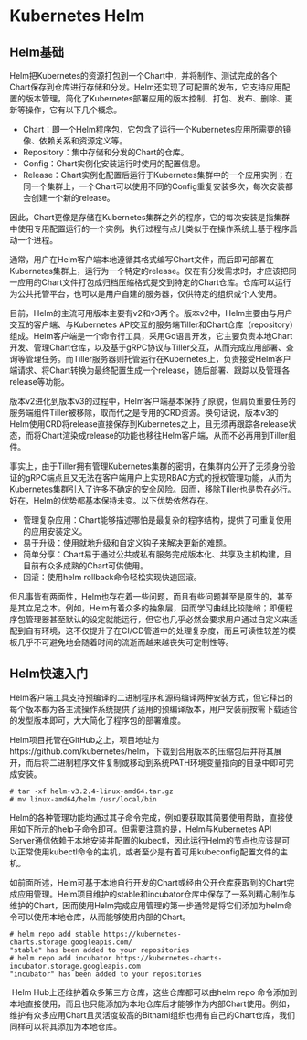 # Kubernetes Helm

## Helm基础

​	Helm把Kubernetes的资源打包到一个Chart中，并将制作、测试完成的各个Chart保存到仓库进行存储和分发。Helm还实现了可配置的发布，它支持应用配置的版本管理，简化了Kubernetes部署应用的版本控制、打包、发布、删除、更新等操作，它有以下几个概念。

- Chart：即一个Helm程序包，它包含了运行一个Kubernetes应用所需要的镜像、依赖关系和资源定义等。
- Repository：集中存储和分发的Chart的仓库。
- Config：Chart实例化安装运行时使用的配置信息。
- Release：Chart实例化配置后运行于Kubernetes集群中的一个应用实例；在同一个集群上，一个Chart可以使用不同的Config重复安装多次，每次安装都会创建一个新的release。

因此，Chart更像是存储在Kubernetes集群之外的程序，它的每次安装是指集群中使用专用配置运行的一个实例，执行过程有点儿类似于在操作系统上基于程序启动一个进程。

​	通常，用户在Helm客户端本地遵循其格式编写Chart文件，而后即可部署在Kubernetes集群上，运行为一个特定的release。仅在有分发需求时，才应该把同一应用的Chart文件打包成归档压缩格式提交到特定的Chart仓库。仓库可以运行为公共托管平台，也可以是用户自建的服务器，仅供特定的组织或个人使用。

​	目前，Helm的主流可用版本主要有v2和v3两个。版本v2中，Helm主要由与用户交互的客户端、与Kubernetes API交互的服务端Tiller和Chart仓库（repository）组成。Helm客户端是一个命令行工具，采用Go语言开发，它主要负责本地Chart开发、管理Chart仓库，以及基于gRPC协议与Tiller交互，从而完成应用部署、查询等管理任务。而Tiller服务器则托管运行在Kubernetes上，负责接受Helm客户端请求、将Chart转换为最终配置生成一个release，随后部署、跟踪以及管理各release等功能。

​	版本v2进化到版本v3的过程中，Helm客户端基本保持了原貌，但肩负重要任务的服务端组件Tiller被移除，取而代之是专用的CRD资源。换句话说，版本v3的Helm使用CRD将release直接保存到Kubernetes之上，且无须再跟踪各release状态，而将Chart渲染成release的功能也移往Helm客户端，从而不必再用到Tiller组件。

​	事实上，由于Tiller拥有管理Kubernetes集群的密钥，在集群内公开了无须身份验证的gRPC端点且又无法在客户端用户上实现RBAC方式的授权管理功能，从而为Kubernetes集群引入了许多不确定的安全风险。因而，移除Tiller也是势在必行。好在，Helm的优势都基本保持未变。以下优势依然存在。

- 管理复杂应用：Chart能够描述哪怕是最复杂的程序结构，提供了可重复使用的应用安装定义。
- 易于升级：使用就地升级和自定义钩子来解决更新的难题。
- 简单分享：Chart易于通过公共或私有服务完成版本化、共享及主机构建，且目前有众多成熟的Chart可供使用。
- 回滚：使用helm rollback命令轻松实现快速回滚。

​	但凡事皆有两面性，Helm也存在着一些问题，而且有些问题甚至是原生的，甚至是其立足之本。例如，Helm有着众多的抽象层，因而学习曲线比较陡峭；即便程序包管理器甚至默认的设定就能运行，但它也几乎必然会要求用户通过自定义来适配到自有环境，这不仅提升了在CI/CD管道中的处理复杂度，而且可读性较差的模板几乎不可避免地会随着时间的流逝而越来越丧失可定制性等。

## Helm快速入门

​	Helm客户端工具支持预编译的二进制程序和源码编译两种安装方式，但它释出的每个版本都为各主流操作系统提供了适用的预编译版本，用户安装前按需下载适合的发型版本即可，大大简化了程序包的部署难度。

​	Helm项目托管在GitHub之上，项目地址为https://github.com/kubernetes/helm，下载到合用版本的压缩包后并将其展开，而后将二进制程序文件复制或移动到系统PATH环境变量指向的目录中即可完成安装。

```shell
# tar -xf helm-v3.2.4-linux-amd64.tar.gz
# mv linux-amd64/helm /usr/local/bin
```

​	Helm的各种管理功能均通过其子命令完成，例如要获取其简要使用帮助，直接使用如下所示的help子命令即可。但需要注意的是，Helm与Kubernetes API Server通信依赖于本地安装并配置的kubectl，因此运行Helm的节点也应该是可以正常使用kubectl命令的主机，或者至少是有着可用kubeconfig配置文件的主机。

​	如前面所述，Helm可基于本地自行开发的Chart或经由公开仓库获取到的Chart完成应用管理。Helm项目维护的stable和incubator仓库中保存了一系列精心制作与维护的Chart，因而使用Helm完成应用管理的第一步通常是将它们添加为helm命令可以使用本地仓库，从而能够使用内部的Chart。

```shell
# helm repo add stable https://kubernetes-charts.storage.googleapis.com/
"stable" has been added to your repositories
# helm repo add incubator https://kubernetes-charts-incubator.storage.googleapis.com
"incubator" has been added to your repositories
```

​	Helm Hub上还维护着众多第三方仓库，这些仓库都可以由helm repo 命令添加到本地直接使用，而且也只能添加为本地仓库后才能够作为内部Chart使用。例如，维护有众多应用Chart且灵活度较高的Bitnami组织也拥有自己的Chart仓库，我们同样可以将其添加为本地仓库。
